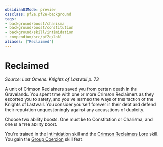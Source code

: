 ```yaml
---
obsidianUIMode: preview
cssclass: pf2e,pf2e-background
tags:
- background/boost/charisma
- background/boost/constitution
- background/skill/intimidation
- compendium/src/pf2e/lokl
aliases: ["Reclaimed"]
---
```

# Reclaimed
*Source: Lost Omens: Knights of Lastwall p. 73*  

A unit of Crimson Reclaimers saved you from certain death in the Gravelands. You spent time with one or more Crimson Reclaimers as they escorted you to safety, and you've learned the ways of this faction of the Knights of Lastwall. You consider yourself forever in their debt and defend their reputation unquestioningly against any accusations of duplicity.

Choose two ability boosts. One must be to Constitution or Charisma, and one is a free ability boost.

You're trained in the [Intimidation](/compendium/skills.md#Intimidation) skill and the [Crimson Reclaimers Lore](/compendium/skills.md#Lore) skill. You gain the [Group Coercion](/compendium/feats/group-coercion.md) skill feat.